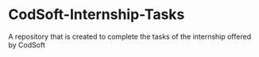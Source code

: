 # CodSoft-Internship-Tasks
A repository that is created to complete the tasks of the internship offered by CodSoft
